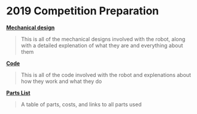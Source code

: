 # 2019 Competition Preparation

**[Mechanical design](mechanical)**

>This is all of the mechanical designs involved with the robot, along with a detailed explenation of what they are and everything about them

**[Code](code)**

>This is all of the code involved with the robot and explenations about how they work and what they do

**[Parts List](parts-list)**

> A table of parts, costs, and links to all parts used




